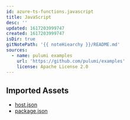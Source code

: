 ```yaml
---
id: azure-ts-functions.javascript
title: JavaScript
desc: ''
updated: 1617203999747
created: 1617203999747
isDir: true
gitNotePath: '{{ noteHiearchy }}/README.md'
sources:
  - name: pulumi examples
    url: 'https://github.com/pulumi/examples'
    license: Apache License 2.0
---
```

## Imported Assets

- [host.json](/assets/host.json)
- [package.json](/assets/package.json)

